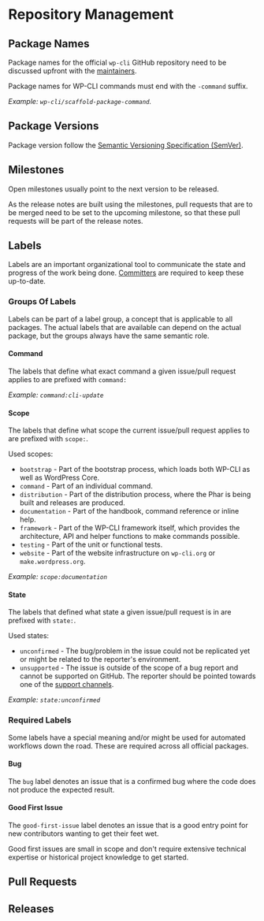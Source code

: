 # Repository Management

## Package Names

Package names for the official `wp-cli` GitHub repository need to be discussed upfront with the [maintainers](https://github.com/orgs/wp-cli/teams/maintainers).

Package names for WP-CLI commands must end with the `-command` suffix.

_Example: `wp-cli/scaffold-package-command`._

## Package Versions

Package version follow the [Semantic Versioning Specification (SemVer)](http://semver.org/).

## Milestones

Open milestones usually point to the next version to be released.

As the release notes are built using the milestones, pull requests that are to be merged need to be set to the upcoming milestone, so that these pull requests will be part of the release notes.

## Labels

Labels are an important organizational tool to communicate the state and progress of the work being done. [Committers](https://github.com/orgs/wp-cli/teams/committers) are required to keep these up-to-date.

### Groups Of Labels

Labels can be part of a label group, a concept that is applicable to all packages. The actual labels that are available can depend on the actual package, but the groups always have the same semantic role.

#### Command

The labels that define what exact command a given issue/pull request applies to are prefixed with `command:`

_Example: `command:cli-update`_

#### Scope

The labels that define what scope the current issue/pull request applies to are prefixed with `scope:`.

Used scopes:

* `bootstrap` - Part of the bootstrap process, which loads both WP-CLI as well as WordPress Core.
* `command` - Part of an individual command.
* `distribution` - Part of the distribution process, where the Phar is being built and releases are produced.
* `documentation` - Part of the handbook, command reference or inline help.
* `framework` - Part of the WP-CLI framework itself, which provides the architecture, API and helper functions to make commands possible.
* `testing` - Part of the unit or functional tests.
* `website` - Part of the website infrastructure on `wp-cli.org` or `make.wordpress.org`.

_Example: `scope:documentation`_

#### State

The labels that defined what state a given issue/pull request is in are prefixed with `state:`.

Used states:

* `unconfirmed` - The bug/problem in the issue could not be replicated yet or might be related to the reporter's environment.
* `unsupported` - The issue is outside of the scope of a bug report and cannot be supported on GitHub. The reporter should be pointed towards one of the [support channels](http://wp-cli.org/#support). 

_Example: `state:unconfirmed`_

### Required Labels

Some labels have a special meaning and/or might be used for automated workflows down the road. These are required across all official packages.

#### Bug

The `bug` label denotes an issue that is a confirmed bug where the code does not produce the expected result.

#### Good First Issue

The `good-first-issue` label denotes an issue that is a good entry point for new contributors wanting to get their feet wet.

Good first issues are small in scope and don't require extensive technical expertise or historical project knowledge to get started.

## Pull Requests

## Releases
